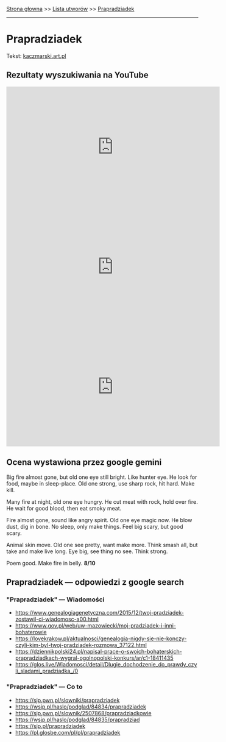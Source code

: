 [Strona głowna](../index.md) >> [Lista utworów](../list.md) >> [Prapradziadek](475.md)

---

# Prapradziadek

Tekst: [kaczmarski.art.pl](https://www.kaczmarski.art.pl/tworczosc/wiersze/prapradziadek/)

## Rezultaty wyszukiwania na YouTube

<iframe width="560" height="315" src="https://www.youtube.com/embed/UgIxQIWixWg?si=IdontcarewhotheIRSsendsImnotpayingtaxes" title="YouTube video player" frameborder="0" allow="accelerometer; autoplay; clipboard-write; encrypted-media; gyroscope; picture-in-picture; web-share" referrerpolicy="strict-origin-when-cross-origin" allowfullscreen></iframe>

<iframe width="560" height="315" src="https://www.youtube.com/embed/VXu08Dgaxno?si=IdontcarewhotheIRSsendsImnotpayingtaxes" title="YouTube video player" frameborder="0" allow="accelerometer; autoplay; clipboard-write; encrypted-media; gyroscope; picture-in-picture; web-share" referrerpolicy="strict-origin-when-cross-origin" allowfullscreen></iframe>

<iframe width="560" height="315" src="https://www.youtube.com/embed/9DGfdlYh3yQ?si=IdontcarewhotheIRSsendsImnotpayingtaxes" title="YouTube video player" frameborder="0" allow="accelerometer; autoplay; clipboard-write; encrypted-media; gyroscope; picture-in-picture; web-share" referrerpolicy="strict-origin-when-cross-origin" allowfullscreen></iframe>

## Ocena wystawiona przez google gemini

Big fire almost gone, but old one eye still bright. Like hunter eye. He look for food, maybe in sleep-place. Old one strong, use sharp rock, hit hard. Make kill.

Many fire at night, old one eye hungry. He cut meat with rock, hold over fire. He wait for good blood, then eat smoky meat.

Fire almost gone, sound like angry spirit. Old one eye magic now. He blow dust, dig in bone. No sleep, only make things. Feel big scary, but good scary.

Animal skin move. Old one see pretty, want make more. Think smash all, but take and make live long. Eye big, see thing no see. Think strong.

Poem good. Make fire in belly. **8/10**


## Prapradziadek — odpowiedzi z google search

### "Prapradziadek" — Wiadomości

 - <https://www.genealogiagenetyczna.com/2015/12/twoj-pradziadek-zostawil-ci-wiadomosc-a00.html>
 - <https://www.gov.pl/web/uw-mazowiecki/moj-pradziadek-i-inni-bohaterowie>
 - <https://lovekrakow.pl/aktualnosci/genealogia-nigdy-sie-nie-konczy-czyli-kim-byl-twoj-pradziadek-rozmowa_37122.html>
 - <https://dziennikpolski24.pl/napisal-prace-o-swoich-bohaterskich-prapradziadkach-wygral-ogolnopolski-konkurs/ar/c1-18411435>
 - <https://glos.live/Wiadomosci/detail/Dlugie_dochodzenie_do_prawdy_czyli_sladami_pradziadka_/0>

### "Prapradziadek" — Co to

 - <https://sjp.pwn.pl/slowniki/prapradziadek>
 - <https://wsjp.pl/haslo/podglad/84834/prapradziadek>
 - <https://sjp.pwn.pl/slownik/2507868/prapradziadkowie>
 - <https://wsjp.pl/haslo/podglad/84835/prapradziad>
 - <https://sjp.pl/prapradziadek>
 - <https://pl.glosbe.com/pl/pl/prapradziadek>

